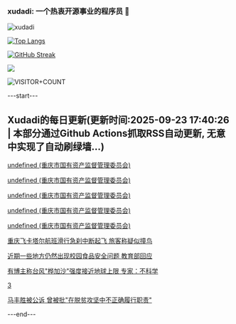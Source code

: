### xudadi: 一个热衷开源事业的程序员 👋

![xudadi](https://github-readme-stats-git-masterorgs-github-readme-stats-team.vercel.app/api?username=xudadi)

[![Top Langs](https://github-readme-stats.vercel.app/api/top-langs/?username=xudadi)](https://github.com/anuraghazra/github-readme-stats)

[![GitHub Streak](https://streak-stats.demolab.com?user=xudadi&locale=zh_Hans)](https://git.io/streak-stats)

![](https://raw.githubusercontent.com/xudadi/xudadi/main/assets/github-contribution-grid-snake.svg)

![VISITOR+COUNT](https://komarev.com/ghpvc/?username=xudadi&label=VISITOR+COUNT)


---start---

## Xudadi的每日更新(更新时间:2025-09-23 17:40:26 | 本部分通过Github Actions抓取RSS自动更新, 无意中实现了自动刷绿墙...)

[undefined (重庆市国有资产监督管理委员会)](https://dadilab.github.io/feeds/all.xml)

[undefined (重庆市国有资产监督管理委员会)](https://dadilab.github.io/feeds/all.xml)

[undefined (重庆市国有资产监督管理委员会)](https://dadilab.github.io/feeds/all.xml)

[undefined (重庆市国有资产监督管理委员会)](https://dadilab.github.io/feeds/all.xml)

[undefined (重庆市国有资产监督管理委员会)](https://dadilab.github.io/feeds/all.xml)

[重庆飞卡塔尔航班滑行急刹中断起飞 旅客称疑似撞鸟](https://m.163.com/news/article/KA50K0JG053469LG.html)

[近期一些地方仍然出现校园食品安全问题 教育部回应](https://m.163.com/news/article/KA517C01053469LG.html)

[有博主称台风"桦加沙"强度接近地球上限 专家：不科学](https://m.163.com/news/article/KA50B4CA0512D3VJ.html)

[3](https://m.163.com/touch/news/sub/domestic)

[马丰胜被公诉 曾被批"在脱贫攻坚中不正确履行职责"](https://m.163.com/news/article/KA4QD2RE0534A4SC.html)

---end---
